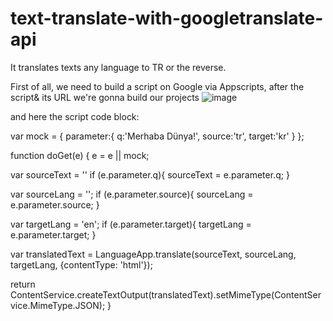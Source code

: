 # text-translate-with-googletranslate-api
It translates texts any language to TR or the reverse.

First of all, we need to build a script on Google via Appscripts, after the script& its URL we're gonna build our projects
![image](https://github.com/omerfyildirim/text-translate-with-googletranslate-api/assets/106185278/f4e72829-cb98-4aaa-b4df-51e1d67334cd)


and here the script code block:

var mock = {
  parameter:{
    q:'Merhaba Dünya!',
    source:'tr',
    target:'kr'
  }
};


function doGet(e) {
  e = e || mock;

  var sourceText = ''
  if (e.parameter.q){
    sourceText = e.parameter.q;
  }

  var sourceLang = '';
  if (e.parameter.source){
    sourceLang = e.parameter.source;
  }

  var targetLang = 'en';
  if (e.parameter.target){
    targetLang = e.parameter.target;
  }

  var translatedText = LanguageApp.translate(sourceText, sourceLang, targetLang, {contentType: 'html'});

  return ContentService.createTextOutput(translatedText).setMimeType(ContentService.MimeType.JSON);
}
